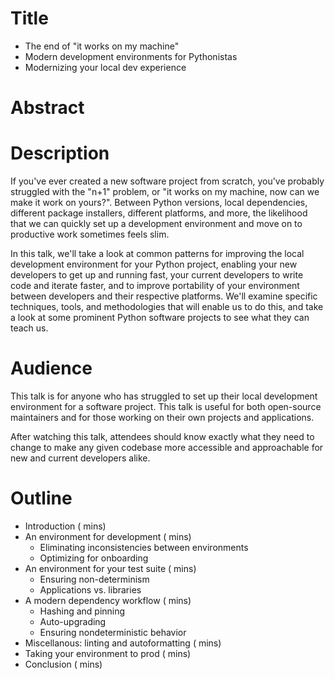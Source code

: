 # Title

* The end of "it works on my machine"
* Modern development environments for Pythonistas
* Modernizing your local dev experience

# Abstract



# Description

If you've ever created a new software project from scratch, you've probably struggled with the "n+1" problem, or "it works on my machine, now can we make it work on yours?". Between Python versions, local dependencies, different package installers, different platforms, and more, the likelihood that we can quickly set up a development environment and move on to productive work sometimes feels slim.

In this talk, we'll take a look at common patterns for improving the local development environment for your Python project, enabling your new developers to get up and running fast, your current developers to write code and iterate faster, and to improve portability of your environment between developers and their respective platforms. We'll examine specific techniques, tools, and methodologies that will enable us to do this, and take a look at some prominent Python software projects to see what they can teach us.

# Audience

This talk is for anyone who has struggled to set up their local development environment for a software project. This talk is useful for both open-source maintainers and for those working on their own projects and applications.

After watching this talk, attendees should know exactly what they need to change to make any given codebase more accessible and approachable for new and current developers alike.

# Outline

* Introduction ( mins)
* An environment for development ( mins)
    * Eliminating inconsistencies between environments
    * Optimizing for onboarding
* An environment for your test suite ( mins)
    * Ensuring non-determinism
    * Applications vs. libraries
* A modern dependency workflow ( mins)
    * Hashing and pinning
    * Auto-upgrading
    * Ensuring nondeterministic behavior
* Miscellanous: linting and autoformatting ( mins)
* Taking your environment to prod ( mins)
* Conclusion ( mins)
